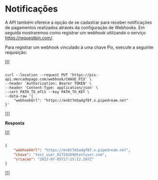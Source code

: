 # Notificações

A API também oferece a opção de se cadastrar para receber notificações de pagamentos realizados através da configuração de Webhooks. Em seguida mostraremos como registrar um webhook utilizando o serviço https://requestbin.com/.

Para registrar um webhook vinculado à uma chave Pix, execute a seguinte requisição:

[[[
```curl

curl --location --request PUT 'https://pix-api.mercadopago.com/webhook/CHAVE_PIX' \
--header 'Authorization: Bearer TOKEN' \
--header 'Content-Type: application/json' \
--cert PATH_TO_mTLS --key PATH_TO_KEY \
--data-raw '{
    "webhookUrl": "https://enbt7m5adgf8f.x.pipedream.net"
}'

```
]]]

**Resposta**

[[[
```Json

{
    "webhookUrl": "https://enbt7m5adgf8f.x.pipedream.net",
    "chave": "test_user_81729269@testuser.com",
    "criacao": "2022-07-05T17:15:12.107Z"
}

```
]]]
